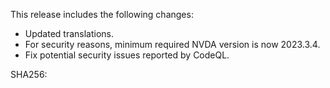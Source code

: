 This release includes the following changes:

* Updated translations.
* For security reasons, minimum required NVDA version is now 2023.3.4.
* Fix potential security issues reported by CodeQL.

SHA256: 